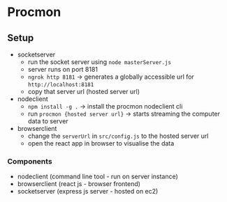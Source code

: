 # Procmon

## Setup

-   socketserver
    -   run the socket server using `node masterServer.js`
    -   server runs on port 8181
    -   `ngrok http 8181` -> generates a globally accessible url for `http://localhost:8181`
    -   copy that server url (hosted server url)
-   nodeclient
    -   `npm install -g .` -> install the procmon nodeclient cli
    -   run `procmon {hosted server url}` -> starts streaming the computer data to server
-   browserclient
    -   change the `serverUrl` in `src/config.js` to the hosted server url
    -   open the react app in browser to visualise the data

### Components

-   nodeclient (command line tool - run on server instance)
-   browserclient (react js - browser frontend)
-   socketserver (express js server - hosted on ec2)

